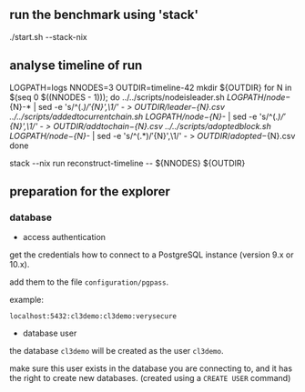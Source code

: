 ## run the benchmark using 'stack'

./start.sh --stack-nix


## analyse timeline of run

LOGPATH=logs
NNODES=3
OUTDIR=timeline-42
mkdir ${OUTDIR}
for N in $(seq 0 $((NNODES - 1))); do
  ../../scripts/nodeisleader.sh ${LOGPATH}/node-${N}-* | sed -e 's/^\(.*\)$/'${N}',\1/' - > ${OUTDIR}/leader-${N}.csv
  ../../scripts/addedtocurrentchain.sh ${LOGPATH}/node-${N}-* | sed -e 's/^\(.*\)$/'${N}',\1/' - > ${OUTDIR}/addtochain-${N}.csv
  ../../scripts/adoptedblock.sh ${LOGPATH}/node-${N}-* | sed -e 's/^\(.*\)$/'${N}',\1/' - > ${OUTDIR}/adopted-${N}.csv
done

stack --nix run reconstruct-timeline -- ${NNODES} ${OUTDIR}



## preparation for the explorer

### database

* access authentication

get the credentials how to connect to a PostgreSQL instance (version 9.x or 10.x).

add them to the file `configuration/pgpass`.

example:
```
localhost:5432:cl3demo:cl3demo:verysecure
```

* database user

the database `cl3demo` will be created as the user `cl3demo`.

make sure this user exists in the database you are connecting to, and it has the right to create new databases.
(created using a `CREATE USER` command)

